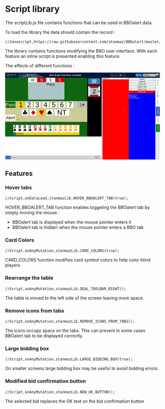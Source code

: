 # Script library

The scriptLib.js file contains functions that can be used in BBOalert data.

To load the library the data should contain the record :

    //Javascript,https://raw.githubusercontent.com/stanmaz/BBOalert/master/Scripts/stanmazLib.js
    
The library contains functions modifying the BBO user interface. With each feature an inline script is presented enabling this feature.
 
The effects of different functions :

![](./images/Screen01.png)
  
## Features

### Hover tabs

    //Script,onDataLoad,stanmazLib.HOVER_BBOALERT_TAB(true);
    
HOVER_BBOALERT_TAB function enables toggeling the BBOalert tab by simply moving the mouse :

- BBOalert tab is displayed when the mouse pointer enters it
- BBOalert tab is hidden when the mouse pointer enters a BBO tab

### Card Colors

    //Script,onAnyMutation,stanmazLib.CARD_COLORS(true);
    
CARD_COLORS function modifies card symbol colors to help color blind players.

### Rearrange the table

    //Script,onAnyMutation,stanmazLib.DEAL_TOOLBAR_RIGHT();
    
The table is moved to the left side of the screen leaving more space.

### Remove icons from tabs

    //Script,onAnyMutation,stanmazLib.REMOVE_ICONS_FROM_TABS();

The icons occupy space on the tabs. This can prevent in some cases BBOalert tab to be displayed correctly.

### Large bidding box

    //Script,onAnyMutation,stanmazLib.LARGE_BIDDING_BOX(true);
    
On smaller screens large bidding box may be useful to avoid bidding errors.

### Modified bid confirmation button

    //Script,onAnyMutation,stanmazLib.NEW_OK_BUTTON();
    
The selected bid replaces the OK text on the bid confirmation button






  
